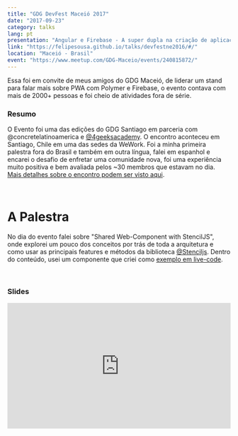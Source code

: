 ```yaml
---
title: "GDG DevFest Maceió 2017"
date: "2017-09-23"
category: talks
lang: pt
presentation: "Angular e Firebase - A super dupla na criação de aplicações dinâmicas"
link: "https://felipesousa.github.io/talks/devfestne2016/#/"
location: "Maceió - Brasil"
event: "https://www.meetup.com/GDG-Maceio/events/240815872/"
---
```


Essa foi em convite de meus amigos do GDG Maceió, de liderar um stand para falar mais sobre PWA com Polymer e Firebase, o evento contava com mais de 2000+ pessoas e foi cheio de atividades fora de série.

### Resumo

O Evento foi uma das edições do GDG Santiago em parceria com @concretelatinoamerica e [@4geeksacademy](https://www.4geeksacademy.co/). O encontro aconteceu em Santiago, Chile em uma das sedes da WeWork.
Foi a minha primeira palestra fora do Brasil e também em outra língua, falei em espanhol e encarei o desafio de enfretar uma comunidade nova, foi uma experiência muito positiva e bem avaliada pelos ~30 membros que estavam no dia. [Mais detalhes sobre o encontro podem ser visto aqui](https://www.meetup.com/gdg-santiago-chile/events/264634504/).

<br />

# A Palestra

No dia do evento falei sobre "Shared Web-Component with StencilJS", onde explorei um pouco dos conceitos por trás de toda a arquitetura e como usar as principais features e métodos da biblioteca [@Stenciljs](https://github.com/ionic-team/stencil). Dentro do conteúdo, usei um componente que criei como [exemplo em live-code](https://github.com/felipesousa/stencil-movie-card).

<br />

### Slides

<div style="left: 0; width: 100%; height: 0; position: relative; padding-bottom: 56.1972%;"><iframe src="https://speakerdeck.com/player/fc2c97556cc240f3a0d5c2431fac9f13" style="border: 0; top: 0; left: 0; width: 100%; height: 100%; position: absolute;" allowfullscreen scrolling="no" allow="encrypted-media"></iframe></div>
